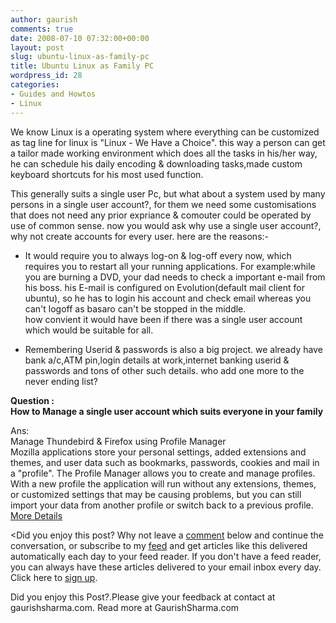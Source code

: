 ```yaml
---
author: gaurish
comments: true
date: 2008-07-10 07:32:00+00:00
layout: post
slug: ubuntu-linux-as-family-pc
title: Ubuntu Linux as Family PC
wordpress_id: 28
categories:
- Guides and Howtos
- Linux
---
```


We know Linux is a operating system where everything can be customized as tag line for linux is "Linux - We Have a Choice". this way a person can get a tailor made working environment which does all the tasks in his/her way,  he can schedule his daily encoding & downloading tasks,made custom keyboard shortcuts for his most used function.  
  
This generally  suits a single user Pc, but what about a system used by many persons in a single user account?, for them we need some customisations that does not need any prior expriance & comouter could be operated by use of common sense. now you would ask why use a single user account?, why not create accounts for every user. here are the reasons:-  
  
* It would require you to always log-on & log-off every now, which requires you to restart all your running applications. For example:while you are burning a DVD, your dad needs to check a important e-mail from his boss. his E-mail is configured on Evolution(default mail client for ubuntu), so he has to login his account and check email whereas you can't logoff as basaro can't be stopped in the middle.  
how convient it would have been if there was a single user account which would be suitable for all.  
  
* Remembering Userid & passwords is also a big project. we already have bank a/c,ATM pin,login details at work,internet banking userid & passwords and tons of other such details. who add one more to the never ending list?  
  
**Question :  
How to Manage a single user account which suits everyone in your family**  
  
  
Ans:  
Manage Thundebird & Firefox using Profile Manager  
Mozilla applications store your personal settings, added extensions and themes, and user data such as bookmarks, passwords, cookies and mail in a "profile". The Profile Manager allows you to create and manage profiles. With a new profile the application will run without any extensions, themes, or customized settings that may be causing problems, but you can still  import your data from another profile or switch back to a previous profile.  
[More Details](http://kb.mozillazine.org/Profile_Manager)  
  
  


  
  
<Did you enjoy this post? Why not leave a [comment](http://www.blogger.com/comment.g?blogID=8205051555485070358&postID=476400337105460015) below and continue the conversation, or subscribe to my [feed](http://gslive.blogspot.com/feeds/posts/default) and get articles like this delivered automatically each day to your feed reader. If you don't have a feed reader, you can always have these articles delivered to your email inbox every day. Click here to [sign up](http://www.feedburner.com/fb/a/emailverifySubmit?feedId=2080213&loc=en_US).

Did you enjoy this Post?.Please give your feedback at contact at gaurishsharma.com.
Read more at GaurishSharma.com
